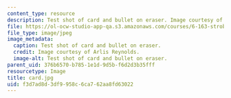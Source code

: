 ```yaml
---
content_type: resource
description: Test shot of card and bullet on eraser. Image courtesy of Arlis Reynolds.
file: https://ol-ocw-studio-app-qa.s3.amazonaws.com/courses/6-163-strobe-project-laboratory-fall-2005/f3d7ad8d3df9958c6ca762aa8fd63022_card.jpg
file_type: image/jpeg
image_metadata:
  caption: Test shot of card and bullet on eraser.
  credit: Image courtesy of Arlis Reynolds.
  image-alt: Test shot of card and bullet on eraser.
parent_uid: 376b6570-b785-1e1d-9d5b-f6d2d3b35fff
resourcetype: Image
title: card.jpg
uid: f3d7ad8d-3df9-958c-6ca7-62aa8fd63022
---
```

